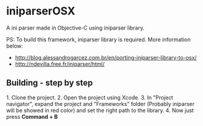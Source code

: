 iniparserOSX
============

A ini parser made in Objective-C using iniparser library.

PS: To build this framework, iniparser library is required. More information below:
* http://blog.alessandrogarcez.com.br/en/porting-iniparser-library-to-osx/
* http://ndevilla.free.fr/iniparser/html/

<h2>Building - step by step</h2>
1.	Clone the project.
2.	Open the project using Xcode.
3.	In "Project navigator", expand the project and "Frameworks" folder (Probably iniparser will be showed in red color) and set the right path to the library.
4.	Now just press <b>Command + B</b>
